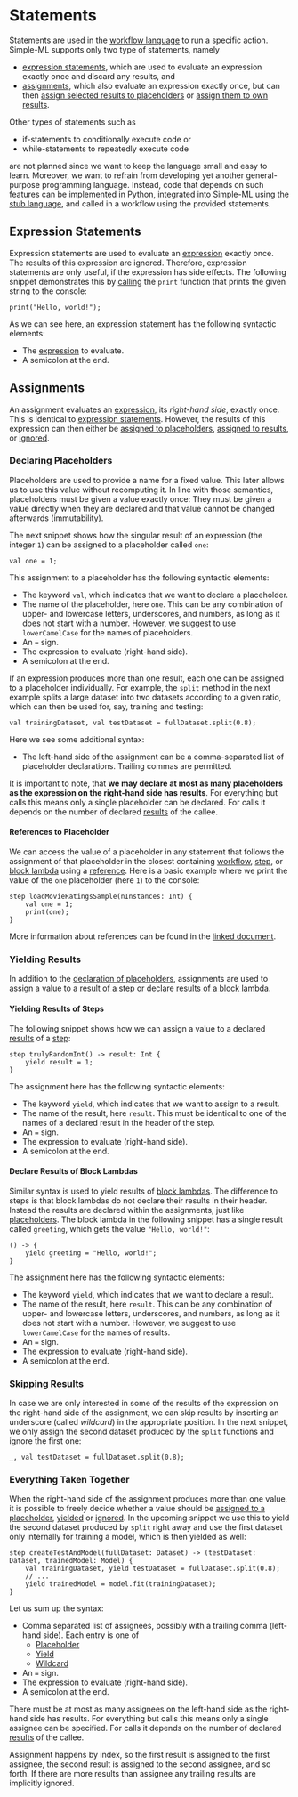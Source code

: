 # Statements

Statements are used in the [workflow language][workflow-language] to run a specific action. Simple-ML supports only two type of statements, namely
* [expression statements](#expression-statements), which are used to evaluate an expression exactly once and discard any results, and
* [assignments](#assignments), which also evaluate an expression exactly once, but can then [assign selected results to placeholders](#declaring-placeholders) or [assign them to own results](#yielding-results).

Other types of statements such as
* if-statements to conditionally execute code or
* while-statements to repeatedly execute code

are not planned since we want to keep the language small and easy to learn. Moreover, we want to refrain from developing yet another general-purpose programming language. Instead, code that depends on such features can be implemented in Python, integrated into Simple-ML using the [stub language][stub-language], and called in a workflow using the provided statements.

## Expression Statements

Expression statements are used to evaluate an [expression][expressions] exactly once. The results of this expression are ignored. Therefore, expression statements are only useful, if the expression has side effects. The following snippet demonstrates this by [calling](./Workflow-Language-Expressions.md#calls) the `print` function that prints the given string to the console:

```
print("Hello, world!");
```

As we can see here, an expression statement has the following syntactic elements:
* The [expression][expressions] to evaluate.
* A semicolon at the end.

## Assignments

An assignment evaluates an [expression][expressions], its _right-hand side_, exactly once. This is identical to [expression statements](#expression-statements). However, the results of this expression can then either be [assigned to placeholders](#declaring-placeholders), [assigned to results](#yielding-results), or [ignored](#skipping-results).

### Declaring Placeholders

Placeholders are used to provide a name for a fixed value. This later allows us to use this value without recomputing it. In line with those semantics, placeholders must be given a value exactly once: They must be given a value directly when they are declared and that value cannot be changed afterwards (immutability).

The next snippet shows how the singular result of an expression (the integer `1`) can be assigned to a placeholder called `one`:

```
val one = 1;
```

This assignment to a placeholder has the following syntactic elements:

* The keyword `val`, which indicates that we want to declare a placeholder.
* The name of the placeholder, here `one`. This can be any combination of upper- and lowercase letters, underscores, and numbers, as long as it does not start with a number. However, we suggest to use `lowerCamelCase` for the names of placeholders.
* An `=` sign.
* The expression to evaluate (right-hand side).
* A semicolon at the end.

If an expression produces more than one result, each one can be assigned to a placeholder individually. For example, the `split` method in the next example splits a large dataset into two datasets according to a given ratio, which can then be used for, say, training and testing:

```
val trainingDataset, val testDataset = fullDataset.split(0.8);
```

Here we see some additional syntax:

* The left-hand side of the assignment can be a comma-separated list of placeholder declarations. Trailing commas are permitted.

It is important to note, that **we may declare at most as many placeholders as the expression on the right-hand side has results**. For everything but calls this means only a single placeholder can be declared. For calls it depends on the number of declared [results][results] of the callee.

#### References to Placeholder

We can access the value of a placeholder in any statement that follows the assignment of that placeholder in the closest containing [workflow][workflows], [step][steps], or [block lambda][block-lambdas] using a [reference][references]. Here is a basic example where we print the value of the `one` placeholder (here `1`) to the console:

```
step loadMovieRatingsSample(nInstances: Int) {
    val one = 1;
    print(one);
}
```

More information about references can be found in the [linked document][references].

### Yielding Results

In addition to the [declaration of placeholders](#declaring-placeholders), assignments are used to assign a value to a [result of a step](#yielding-results-of-steps) or declare [results of a block lambda](#declare-results-of-block-lambdas).

#### Yielding Results of Steps

The following snippet shows how we can assign a value to a declared [results][results] of a [step][steps]:

```
step trulyRandomInt() -> result: Int {
    yield result = 1;
}
```

The assignment here has the following syntactic elements:
* The keyword `yield`, which indicates that we want to assign to a result.
* The name of the result, here `result`. This must be identical to one of the names of a declared result in the header of the step.
* An `=` sign.
* The expression to evaluate (right-hand side).
* A semicolon at the end.

#### Declare Results of Block Lambdas

Similar syntax is used to yield results of [block lambdas][block-lambdas]. The difference to steps is that block lambdas do not declare their results in their header. Instead the results are declared within the assignments, just like [placeholders](#declaring-placeholders). The block lambda in the following snippet has a single result called `greeting`, which gets the value `"Hello, world!"`:

```
() -> {
    yield greeting = "Hello, world!";
}
```

The assignment here has the following syntactic elements:
* The keyword `yield`, which indicates that we want to declare a result.
* The name of the result, here `result`. This can be any combination of upper- and lowercase letters, underscores, and numbers, as long as it does not start with a number. However, we suggest to use `lowerCamelCase` for the names of results.
* An `=` sign.
* The expression to evaluate (right-hand side).
* A semicolon at the end.

### Skipping Results

In case we are only interested in some of the results of the expression on the right-hand side of the assignment, we can skip results by inserting an underscore (called _wildcard_) in the appropriate position. In the next snippet, we only assign the second dataset produced by the `split` functions and ignore the first one:

```
_, val testDataset = fullDataset.split(0.8);
```

### Everything Taken Together

When the right-hand side of the assignment produces more than one value, it is possible to freely decide whether a value should be [assigned to a placeholder](#declaring-placeholders), [yielded](#yielding-results) or [ignored](#skipping-results). In the upcoming snippet we use this to yield the second dataset produced by `split` right away and use the first dataset only internally for training a model, which is then yielded as well:

```
step createTestAndModel(fullDataset: Dataset) -> (testDataset: Dataset, trainedModel: Model) {
    val trainingDataset, yield testDataset = fullDataset.split(0.8);
    // ...
    yield trainedModel = model.fit(trainingDataset);
}
```

Let us sum up the syntax:
* Comma separated list of assignees, possibly with a trailing comma (left-hand side). Each entry is one of
  * [Placeholder](#declaring-placeholders)
  * [Yield](#yielding-results)
  * [Wildcard](#skipping-results)
* An `=` sign.
* The expression to evaluate (right-hand side).
* A semicolon at the end.


There must be at most as many assignees on the left-hand side as the right-hand side has results. For everything but calls this means only a single assignee can be specified. For calls it depends on the number of declared [results][results] of the callee.

Assignment happens by index, so the first result is assigned to the first assignee, the second result is assigned to the second assignee, and so forth. If there are more results than assignee any trailing results are implicitly ignored.


[results]: ../common/results.md
[stub-language]: ../stub-language/README.md
[workflow-language]: ./README.md
[expressions]: ./expressions.md
[block-lambdas]: ./expressions.md#block-lambdas
[calls]: ./expressions.md#calls
[references]: ./expressions.md#references
[steps]: ./steps.md
[workflows]: ./workflows.md

